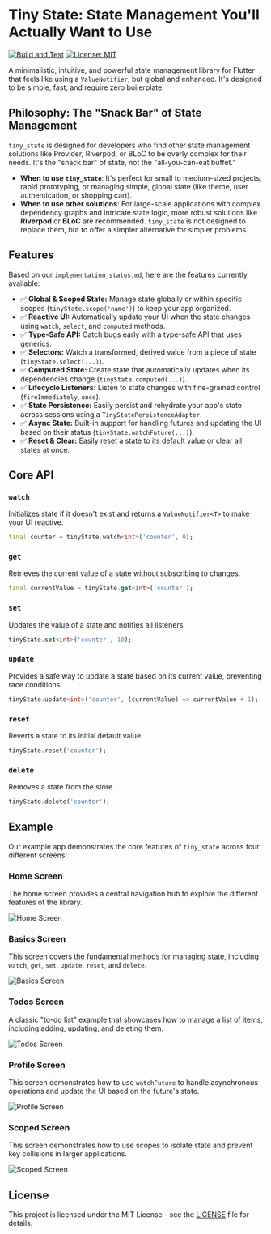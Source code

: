# Tiny State: State Management You'll Actually Want to Use

[![Build and Test](https://github.com/theprantadutta/tiny_state/actions/workflows/build.yml/badge.svg)](https://github.com/theprantadutta/tiny_state/actions/workflows/build.yml)
[![License: MIT](https://img.shields.io/badge/License-MIT-yellow.svg)](https://opensource.org/licenses/MIT)

A minimalistic, intuitive, and powerful state management library for Flutter that feels like using a `ValueNotifier`, but global and enhanced. It's designed to be simple, fast, and require zero boilerplate.

## Philosophy: The "Snack Bar" of State Management

`tiny_state` is designed for developers who find other state management solutions like Provider, Riverpod, or BLoC to be overly complex for their needs. It's the "snack bar" of state, not the "all-you-can-eat buffet."

-   **When to use `tiny_state`**: It's perfect for small to medium-sized projects, rapid prototyping, or managing simple, global state (like theme, user authentication, or shopping cart).
-   **When to use other solutions**: For large-scale applications with complex dependency graphs and intricate state logic, more robust solutions like **Riverpod** or **BLoC** are recommended. `tiny_state` is not designed to replace them, but to offer a simpler alternative for simpler problems.

## Features

Based on our `implementation_status.md`, here are the features currently available:

-   ✅ **Global & Scoped State:** Manage state globally or within specific scopes (`tinyState.scope('name')`) to keep your app organized.
-   ✅ **Reactive UI:** Automatically update your UI when the state changes using `watch`, `select`, and `computed` methods.
-   ✅ **Type-Safe API:** Catch bugs early with a type-safe API that uses generics.
-   ✅ **Selectors:** Watch a transformed, derived value from a piece of state (`tinyState.select(...)`).
-   ✅ **Computed State:** Create state that automatically updates when its dependencies change (`tinyState.computed(...)`).
-   ✅ **Lifecycle Listeners:** Listen to state changes with fine-grained control (`fireImmediately`, `once`).
-   ✅ **State Persistence:** Easily persist and rehydrate your app's state across sessions using a `TinyStatePersistenceAdapter`.
-   ✅ **Async State:** Built-in support for handling futures and updating the UI based on their status (`tinyState.watchFuture(...)`).
-   ✅ **Reset & Clear:** Easily reset a state to its default value or clear all states at once.

## Core API

### `watch`

Initializes state if it doesn't exist and returns a `ValueNotifier<T>` to make your UI reactive.

```dart
final counter = tinyState.watch<int>('counter', 0);
```

### `get`

Retrieves the current value of a state without subscribing to changes.

```dart
final currentValue = tinyState.get<int>('counter');
```

### `set`

Updates the value of a state and notifies all listeners.

```dart
tinyState.set<int>('counter', 10);
```

### `update`

Provides a safe way to update a state based on its current value, preventing race conditions.

```dart
tinyState.update<int>('counter', (currentValue) => currentValue + 1);
```

### `reset`

Reverts a state to its initial default value.

```dart
tinyState.reset('counter');
```

### `delete`

Removes a state from the store.

```dart
tinyState.delete('counter');
```

## Example

Our example app demonstrates the core features of `tiny_state` across four different screens:

### Home Screen

The home screen provides a central navigation hub to explore the different features of the library.

![Home Screen](https://via.placeholder.com/300x600.png?text=Home+Screen)

### Basics Screen

This screen covers the fundamental methods for managing state, including `watch`, `get`, `set`, `update`, `reset`, and `delete`.

![Basics Screen](screenshots/basics_screen.jpg)

### Todos Screen

A classic "to-do list" example that showcases how to manage a list of items, including adding, updating, and deleting them.

![Todos Screen](screenshots/todos_screen.jpg)

### Profile Screen

This screen demonstrates how to use `watchFuture` to handle asynchronous operations and update the UI based on the future's state.

![Profile Screen](screenshots/profile_screen.jpg)

### Scoped Screen

This screen demonstrates how to use scopes to isolate state and prevent key collisions in larger applications.

![Scoped Screen](screenshots/scopes_screen.jpg)

## License

This project is licensed under the MIT License - see the [LICENSE](LICENSE) file for details.
